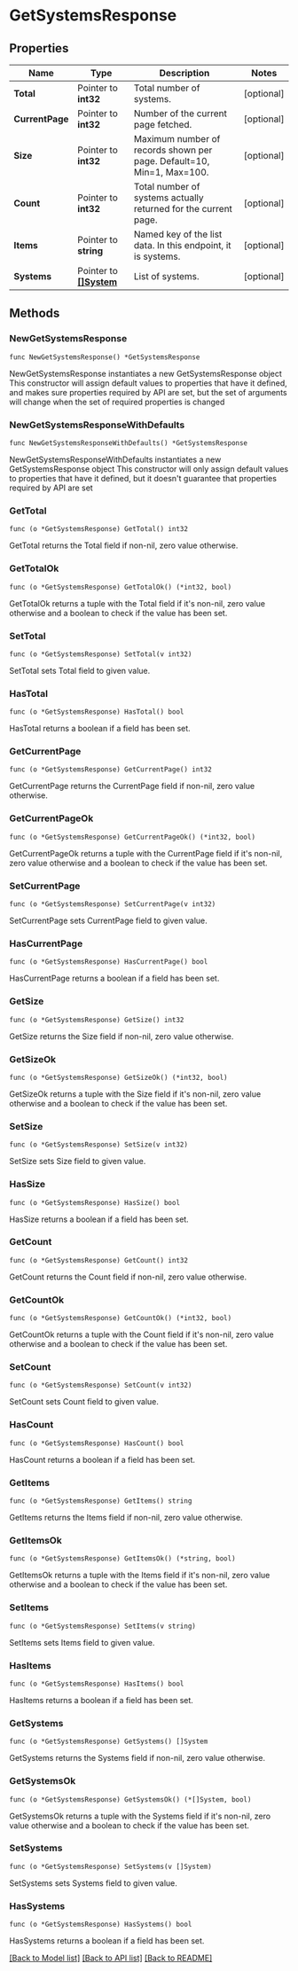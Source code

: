 # GetSystemsResponse

## Properties

Name | Type | Description | Notes
------------ | ------------- | ------------- | -------------
**Total** | Pointer to **int32** | Total number of systems. | [optional] 
**CurrentPage** | Pointer to **int32** | Number of the current page fetched. | [optional] 
**Size** | Pointer to **int32** | Maximum number of records shown per page. Default&#x3D;10, Min&#x3D;1, Max&#x3D;100. | [optional] 
**Count** | Pointer to **int32** | Total number of systems actually returned for the current page. | [optional] 
**Items** | Pointer to **string** | Named key of the list data. In this endpoint, it is systems. | [optional] 
**Systems** | Pointer to [**[]System**](System.md) | List of systems. | [optional] 

## Methods

### NewGetSystemsResponse

`func NewGetSystemsResponse() *GetSystemsResponse`

NewGetSystemsResponse instantiates a new GetSystemsResponse object
This constructor will assign default values to properties that have it defined,
and makes sure properties required by API are set, but the set of arguments
will change when the set of required properties is changed

### NewGetSystemsResponseWithDefaults

`func NewGetSystemsResponseWithDefaults() *GetSystemsResponse`

NewGetSystemsResponseWithDefaults instantiates a new GetSystemsResponse object
This constructor will only assign default values to properties that have it defined,
but it doesn't guarantee that properties required by API are set

### GetTotal

`func (o *GetSystemsResponse) GetTotal() int32`

GetTotal returns the Total field if non-nil, zero value otherwise.

### GetTotalOk

`func (o *GetSystemsResponse) GetTotalOk() (*int32, bool)`

GetTotalOk returns a tuple with the Total field if it's non-nil, zero value otherwise
and a boolean to check if the value has been set.

### SetTotal

`func (o *GetSystemsResponse) SetTotal(v int32)`

SetTotal sets Total field to given value.

### HasTotal

`func (o *GetSystemsResponse) HasTotal() bool`

HasTotal returns a boolean if a field has been set.

### GetCurrentPage

`func (o *GetSystemsResponse) GetCurrentPage() int32`

GetCurrentPage returns the CurrentPage field if non-nil, zero value otherwise.

### GetCurrentPageOk

`func (o *GetSystemsResponse) GetCurrentPageOk() (*int32, bool)`

GetCurrentPageOk returns a tuple with the CurrentPage field if it's non-nil, zero value otherwise
and a boolean to check if the value has been set.

### SetCurrentPage

`func (o *GetSystemsResponse) SetCurrentPage(v int32)`

SetCurrentPage sets CurrentPage field to given value.

### HasCurrentPage

`func (o *GetSystemsResponse) HasCurrentPage() bool`

HasCurrentPage returns a boolean if a field has been set.

### GetSize

`func (o *GetSystemsResponse) GetSize() int32`

GetSize returns the Size field if non-nil, zero value otherwise.

### GetSizeOk

`func (o *GetSystemsResponse) GetSizeOk() (*int32, bool)`

GetSizeOk returns a tuple with the Size field if it's non-nil, zero value otherwise
and a boolean to check if the value has been set.

### SetSize

`func (o *GetSystemsResponse) SetSize(v int32)`

SetSize sets Size field to given value.

### HasSize

`func (o *GetSystemsResponse) HasSize() bool`

HasSize returns a boolean if a field has been set.

### GetCount

`func (o *GetSystemsResponse) GetCount() int32`

GetCount returns the Count field if non-nil, zero value otherwise.

### GetCountOk

`func (o *GetSystemsResponse) GetCountOk() (*int32, bool)`

GetCountOk returns a tuple with the Count field if it's non-nil, zero value otherwise
and a boolean to check if the value has been set.

### SetCount

`func (o *GetSystemsResponse) SetCount(v int32)`

SetCount sets Count field to given value.

### HasCount

`func (o *GetSystemsResponse) HasCount() bool`

HasCount returns a boolean if a field has been set.

### GetItems

`func (o *GetSystemsResponse) GetItems() string`

GetItems returns the Items field if non-nil, zero value otherwise.

### GetItemsOk

`func (o *GetSystemsResponse) GetItemsOk() (*string, bool)`

GetItemsOk returns a tuple with the Items field if it's non-nil, zero value otherwise
and a boolean to check if the value has been set.

### SetItems

`func (o *GetSystemsResponse) SetItems(v string)`

SetItems sets Items field to given value.

### HasItems

`func (o *GetSystemsResponse) HasItems() bool`

HasItems returns a boolean if a field has been set.

### GetSystems

`func (o *GetSystemsResponse) GetSystems() []System`

GetSystems returns the Systems field if non-nil, zero value otherwise.

### GetSystemsOk

`func (o *GetSystemsResponse) GetSystemsOk() (*[]System, bool)`

GetSystemsOk returns a tuple with the Systems field if it's non-nil, zero value otherwise
and a boolean to check if the value has been set.

### SetSystems

`func (o *GetSystemsResponse) SetSystems(v []System)`

SetSystems sets Systems field to given value.

### HasSystems

`func (o *GetSystemsResponse) HasSystems() bool`

HasSystems returns a boolean if a field has been set.


[[Back to Model list]](../README.md#documentation-for-models) [[Back to API list]](../README.md#documentation-for-api-endpoints) [[Back to README]](../README.md)


